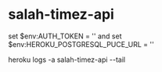 # salah-timez-api

set $env:AUTH_TOKEN = ''
and set $env:HEROKU_POSTGRESQL_PUCE_URL = ''

 heroku logs -a salah-timez-api --tail